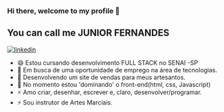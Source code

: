 ### Hi there, welcome to my profile 👋

<!--
**JuniorFernandes316/JuniorFernandes316** is a ✨ _special_ ✨ repository because its `README.md` (this file) appears on your GitHub profile.

Here are some ideas to get you started:

- 🔭 I’m currently working on ...
- 🌱 I’m currently learning ...
- 👯 I’m looking to collaborate on ...
- 🤔 I’m looking for help with ...
- 💬 Ask me about ...
- 📫 How to reach me: ...
- 😄 Pronouns: ...
- ⚡ Fun fact: ...
-->

## You can call me JUNIOR FERNANDES

[![linkedin](https://www.dur.ac.uk/images/event.durham/Logos/linkedinlogo.png)](https://www.linkedin.com/in/valdemir-fernandes-junior-0229aa1b2/)

- 😄 Estou cursando desenvolvimento FULL STACK no SENAI -SP
- 🤔 Em busca de uma oportunidade de emprego na área de tecnologias.
- 🌱 Desenvolvendo um site de vendas para meus artesantos.
- 🌱 No momento estou 'dominando' o front-end(html, css, Javascript)
- ⚡ Amo criar, desenhar, escrever e, claro, desenvolver/programar.
- ⚡ Sou instrutor de Artes Marciais.

